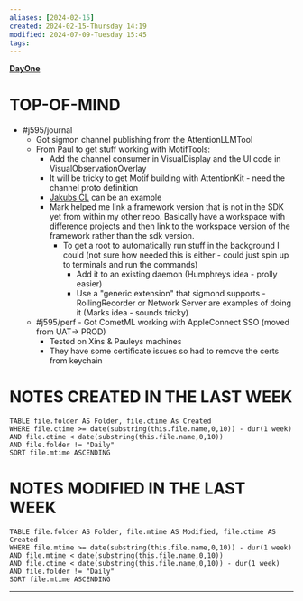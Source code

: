 ```yaml
---
aliases: [2024-02-15]
created: 2024-02-15-Thursday 14:19
modified: 2024-07-09-Tuesday 15:45
tags: 
---
```


**[DayOne](dayone://open?date=2024-02-15)**

# TOP-OF-MIND
- #j595/journal 
	- Got sigmon channel publishing from the AttentionLLMTool
	- From Paul to get stuff working with MotifTools:
		- Add the channel consumer in VisualDisplay and the UI code in VisualObservationOverlay
		- It will be tricky to get Motif building with AttentionKit - need the channel proto definition
		- [Jakubs CL](https://github.pie.apple.com/heavenly/Motif/pull/635/files) can be an example
		- Mark helped me link a framework version that is not in the SDK yet from within my other repo. Basically have a workspace with difference projects and then link to the workspace version of the framework rather than the sdk version.
			- To get a root to automatically run stuff in the background I could (not sure how needed this is either - could just spin up to terminals and run the commands)
				- Add it to an existing daemon (Humphreys idea - prolly easier)
				- Use a "generic extension" that sigmond supports - RollingRecorder or Network Server are examples of doing it (Marks idea - sounds tricky)
	- #j595/perf - Got CometML working with AppleConnect SSO (moved from UAT-> PROD)
		- Tested on Xins & Pauleys machines
		- They have some certificate issues so had to remove the certs from keychain

# NOTES CREATED IN THE LAST WEEK
``` dataview
TABLE file.folder AS Folder, file.ctime As Created
WHERE file.ctime >= date(substring(this.file.name,0,10)) - dur(1 week) 
AND file.ctime < date(substring(this.file.name,0,10)) 
AND file.folder != "Daily"
SORT file.mtime ASCENDING
```

# NOTES MODIFIED IN THE LAST WEEK
``` dataview
TABLE file.folder AS Folder, file.mtime AS Modified, file.ctime AS Created
WHERE file.mtime >= date(substring(this.file.name,0,10)) - dur(1 week)
AND file.mtime < date(substring(this.file.name,0,10))
AND file.ctime < date(substring(this.file.name,0,10)) - dur(1 week)
AND file.folder != "Daily"
SORT file.mtime ASCENDING
```
---
